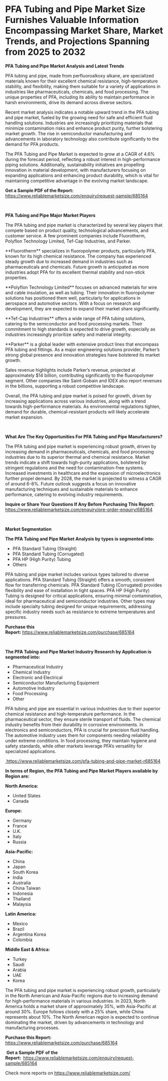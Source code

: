 <p><h1>PFA Tubing and Pipe Market Size Furnishes Valuable Information Encompassing Market Share, Market Trends, and Projections Spanning from 2025 to 2032</h1></p><p><strong>PFA Tubing and Pipe Market Analysis and Latest Trends</strong></p>
<p><p>PFA tubing and pipe, made from perfluoroalkoxy alkane, are specialized materials known for their excellent chemical resistance, high-temperature stability, and flexibility, making them suitable for a variety of applications in industries like pharmaceuticals, chemicals, and food processing. The unique properties of PFA, including its ability to maintain performance in harsh environments, drive its demand across diverse sectors.</p><p>Recent market analysis indicates a notable upward trend in the PFA tubing and pipe market, fueled by the growing need for safe and efficient fluid handling solutions. Industries are increasingly prioritizing materials that minimize contamination risks and enhance product purity, further bolstering market growth. The rise in semiconductor manufacturing and advancements in laboratory technology also contribute significantly to the demand for PFA products.</p><p>The PFA Tubing and Pipe Market is expected to grow at a CAGR of 4.6% during the forecast period, reflecting a robust interest in high-performance piping solutions. Additionally, sustainability initiatives are propelling innovation in material development, with manufacturers focusing on expanding applications and enhancing product durability, which is vital for maintaining competitive advantage in the evolving market landscape.</p></p>
<p><strong>Get a Sample PDF of the Report:&nbsp;</strong> <a href="https://www.reliablemarketsize.com/enquiry/request-sample/685164?utm_campaign=2625&utm_medium=2&utm_source=Github&utm_content=ia&utm_term=27032025&utm_id=pfa-tubing-and-pipe">https://www.reliablemarketsize.com/enquiry/request-sample/685164</a></p>
<p>&nbsp;</p>
<p><strong>PFA Tubing and Pipe Major Market Players</strong></p>
<p><p>The PFA tubing and pipe market is characterized by several key players that compete based on product quality, technological advancements, and customer service. A few prominent companies include Fluorotherm, Polyflon Technology Limited, Tef-Cap Industries, and Parker.</p><p>**Fluorotherm** specializes in fluoropolymer products, particularly PFA, known for its high chemical resistance. The company has experienced steady growth due to increased demand in industries such as pharmaceuticals and chemicals. Future growth is anticipated as more industries adopt PFA for its excellent thermal stability and non-stick properties.</p><p>**Polyflon Technology Limited** focuses on advanced materials for wire and cable insulation, as well as tubing. Their innovation in fluoropolymer solutions has positioned them well, particularly for applications in aerospace and automotive sectors. With a focus on research and development, they are expected to expand their market share significantly.</p><p>**Tef-Cap Industries** offers a wide range of PFA tubing solutions, catering to the semiconductor and food processing markets. Their commitment to high standards is expected to drive growth, especially as industries increasingly prioritize safety and material integrity.</p><p>**Parker** is a global leader with extensive product lines that encompass PFA tubing and fittings. As a major engineering solutions provider, Parker’s strong global presence and innovation strategies have bolstered its market growth.</p><p>Sales revenue highlights include Parker’s revenue, projected at approximately $14 billion, contributing significantly to the fluoropolymer segment. Other companies like Saint-Gobain and IDEX also report revenues in the billions, supporting a robust competitive landscape.</p><p>Overall, the PFA tubing and pipe market is poised for growth, driven by increasing applications across various industries, along with a trend towards high-performance materials. As environmental regulations tighten, demand for durable, chemical-resistant products will likely accelerate market expansion.</p></p>
<p>&nbsp;</p>
<p><strong>What Are The Key Opportunities For PFA Tubing and Pipe Manufacturers?</strong></p>
<p><p>The PFA tubing and pipe market is experiencing robust growth, driven by increasing demand in pharmaceuticals, chemicals, and food processing industries due to its superior thermal and chemical resistance. Market trends indicate a shift towards high-purity applications, bolstered by stringent regulations and the need for contamination-free systems. Increased investments in healthcare and the expansion of microelectronics further propel demand. By 2028, the market is projected to witness a CAGR of around 6-8%. Future outlook suggests a focus on innovative manufacturing techniques and sustainable materials to enhance performance, catering to evolving industry requirements.</p></p>
<p><strong>Inquire or Share Your Questions If Any Before Purchasing This Report:</strong> <a href="https://www.reliablemarketsize.com/enquiry/pre-order-enquiry/685164?utm_campaign=2625&utm_medium=2&utm_source=Github&utm_content=ia&utm_term=27032025&utm_id=pfa-tubing-and-pipe">https://www.reliablemarketsize.com/enquiry/pre-order-enquiry/685164</a></p>
<p>&nbsp;</p>
<p><strong>Market Segmentation</strong></p>
<p><strong>The PFA Tubing and Pipe Market Analysis by types is segmented into:</strong></p>
<p><ul><li>PFA Standard Tubing (Straight)</li><li>PFA Standard Tubing (Corrugated)</li><li>PFA HP (High Purity) Tubing</li><li>Others</li></ul></p>
<p><p>PFA tubing and pipe market includes various types tailored to diverse applications. PFA Standard Tubing (Straight) offers a smooth, consistent flow for transferring chemicals. PFA Standard Tubing (Corrugated) provides flexibility and ease of installation in tight spaces. PFA HP (High Purity) Tubing is designed for critical applications, ensuring minimal contamination, ideal for pharmaceutical and semiconductor industries. Other types may include specialty tubing designed for unique requirements, addressing specific industry needs such as resistance to extreme temperatures and pressures.</p></p>
<p><strong>Purchase this Report:&nbsp;</strong><a href="https://www.reliablemarketsize.com/purchase/685164?utm_campaign=2625&utm_medium=2&utm_source=Github&utm_content=ia&utm_term=27032025&utm_id=pfa-tubing-and-pipe">https://www.reliablemarketsize.com/purchase/685164</a></p>
<p>&nbsp;</p>
<p><strong>The PFA Tubing and Pipe Market Industry Research by Application is segmented into:</strong></p>
<p><ul><li>Pharmaceutical Industry</li><li>Chemical Industry</li><li>Electronic and Electrical</li><li>Semiconductor Manufacturing Equipment</li><li>Automotive Industry</li><li>Food Processing</li><li>Other</li></ul></p>
<p><p>PFA tubing and pipe are essential in various industries due to their superior chemical resistance and high-temperature performance. In the pharmaceutical sector, they ensure sterile transport of fluids. The chemical industry benefits from their durability in corrosive environments. In electronics and semiconductors, PFA is crucial for precision fluid handling. The automotive industry uses them for components needing reliability under extreme conditions. In food processing, they maintain hygiene and safety standards, while other markets leverage PFA’s versatility for specialized applications.</p></p>
<p><a href="https://www.reliablemarketsize.com/pfa-tubing-and-pipe-market-r685164?utm_campaign=2625&utm_medium=2&utm_source=Github&utm_content=ia&utm_term=27032025&utm_id=pfa-tubing-and-pipe">&nbsp;https://www.reliablemarketsize.com/pfa-tubing-and-pipe-market-r685164</a></p>
<p><strong>In terms of Region, the PFA Tubing and Pipe Market Players available by Region are:</strong></p>
<p>
    <p> <strong> North America: </strong>
        <ul>
            <li>United States</li>
            <li>Canada</li>
        </ul>
        </p> 
    <p> <strong> Europe: </strong>
        <ul>
            <li>Germany</li>
            <li>France</li>
            <li>U.K.</li>
            <li>Italy</li>
            <li>Russia</li>
        </ul>
        </p> 
    <p> <strong> Asia-Pacific: </strong>
        <ul>
            <li>China</li>
            <li>Japan</li>
            <li>South Korea</li>
            <li>India</li>
            <li>Australia</li>
            <li>China Taiwan</li>
            <li>Indonesia</li>
            <li>Thailand</li>
            <li>Malaysia</li>
        </ul>
        </p> 
    <p> <strong> Latin America: </strong>
        <ul>
            <li>Mexico</li>
            <li>Brazil</li>
            <li>Argentina Korea</li>
            <li>Colombia</li>
        </ul>
        </p> 
    <p> <strong> Middle East & Africa: </strong>
        <ul>
            <li>Turkey</li>
            <li>Saudi</li>
            <li>Arabia</li>
            <li>UAE</li>
            <li>Korea</li>
        </ul>
    </p>
    </p>
<p><p>The PFA tubing and pipe market is experiencing robust growth, particularly in the North American and Asia-Pacific regions due to increasing demand for high-performance materials in various industries. In 2023, North America holds a market share of approximately 35%, with Asia-Pacific at around 30%. Europe follows closely with a 25% share, while China represents about 10%. The North American region is expected to continue dominating the market, driven by advancements in technology and manufacturing processes.</p></p>
<p><strong>Purchase this Report: </strong><a href="https://www.reliablemarketsize.com/purchase/685164?utm_campaign=2625&utm_medium=2&utm_source=Github&utm_content=ia&utm_term=27032025&utm_id=pfa-tubing-and-pipe">https://www.reliablemarketsize.com/purchase/685164</a></p>
<p>&nbsp;<strong>Get a Sample PDF of the Report:&nbsp;&nbsp;</strong><a href="https://www.reliablemarketsize.com/enquiry/request-sample/685164?utm_campaign=2625&utm_medium=2&utm_source=Github&utm_content=ia&utm_term=27032025&utm_id=pfa-tubing-and-pipe">https://www.reliablemarketsize.com/enquiry/request-sample/685164</a></p>
<p><strong></strong></p>
<p>Check more reports on <a href="https://www.reliablemarketsize.com/?utm_campaign=2625&utm_medium=2&utm_source=Github&utm_content=ia&utm_term=27032025&utm_id=pfa-tubing-and-pipe">https://www.reliablemarketsize.com/</a></p>